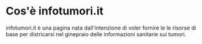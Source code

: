 # Cos'è infotumori.it

infotumori.it è una pagina nata dall'intenzione di voler fornire le le risorse di base per districarsi nel ginepraio delle informazioni sanitarie sui tumori.

